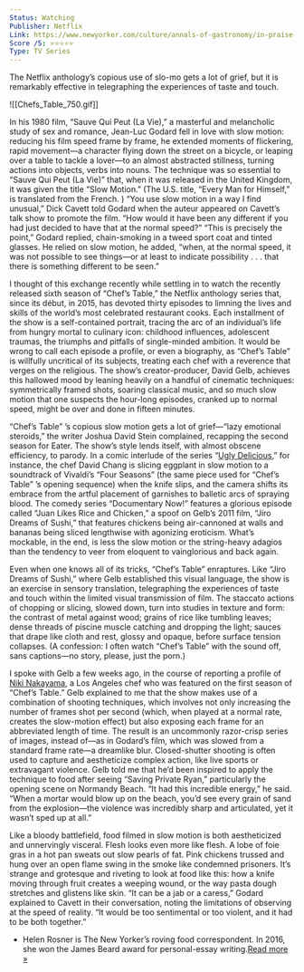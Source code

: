 ```yaml
---
Status: Watching
Publisher: Netflix
Link: https://www.newyorker.com/culture/annals-of-gastronomy/in-praise-of-chefs-table-wild-overuse-of-slow-motion
Score /5: ⭐️⭐️⭐️⭐️⭐️
Type: TV Series
---
```

The Netflix anthology’s copious use of slo-mo gets a lot of grief, but it is remarkably effective in telegraphing the experiences of taste and touch.

  

![[Chefs_Table_750.gif]]

  

In his 1980 film, “Sauve Qui Peut (La Vie),” a masterful and melancholic study of sex and romance, Jean-Luc Godard fell in love with slow motion: reducing his film speed frame by frame, he extended moments of flickering, rapid movement—a character flying down the street on a bicycle, or leaping over a table to tackle a lover—to an almost abstracted stillness, turning actions into objects, verbs into nouns. The technique was so essential to “Sauve Qui Peut (La Vie)” that, when it was released in the United Kingdom, it was given the title “Slow Motion.” (The U.S. title, “Every Man for Himself,” is translated from the French. ) “You use slow motion in a way I find unusual,” Dick Cavett told Godard when the auteur appeared on Cavett’s talk show to promote the film. “How would it have been any different if you had just decided to have that at the normal speed?” “This is precisely the point,” Godard replied, chain-smoking in a tweed sport coat and tinted glasses. He relied on slow motion, he added, “when, at the normal speed, it was not possible to see things—or at least to indicate possibility . . . that there is something different to be seen.”

I thought of this exchange recently while settling in to watch the recently released sixth season of “Chef’s Table,” the Netflix anthology series that, since its début, in 2015, has devoted thirty episodes to limning the lives and skills of the world’s most celebrated restaurant cooks. Each installment of the show is a self-contained portrait, tracing the arc of an individual’s life from hungry mortal to culinary icon: childhood influences, adolescent traumas, the triumphs and pitfalls of single-minded ambition. It would be wrong to call each episode a profile, or even a biography, as “Chef’s Table” is willfully uncritical of its subjects, treating each chef with a reverence that verges on the religious. The show’s creator-producer, David Gelb, achieves this hallowed mood by leaning heavily on a handful of cinematic techniques: symmetrically framed shots, soaring classical music, and so much slow motion that one suspects the hour-long episodes, cranked up to normal speed, might be over and done in fifteen minutes.

“Chef’s Table” ’s copious slow motion gets a lot of grief—“lazy emotional steroids,” the writer Joshua David Stein complained, recapping the second season for Eater. The show’s style lends itself, with almost obscene efficiency, to parody. In a comic interlude of the series “[Ugly Delicious](https://www.newyorker.com/culture/annals-of-gastronomy/david-chang-combats-culinary-purity-netflix-ugly-delicious),” for instance, the chef David Chang is slicing eggplant in slow motion to a soundtrack of Vivaldi’s “Four Seasons” (the same piece used for “Chef’s Table” ’s opening sequence) when the knife slips, and the camera shifts its embrace from the artful placement of garnishes to balletic arcs of spraying blood. The comedy series “Documentary Now!” features a glorious episode called “Juan Likes Rice and Chicken,” a spoof on Gelb’s 2011 film, “Jiro Dreams of Sushi,” that features chickens being air-cannoned at walls and bananas being sliced lengthwise with agonizing eroticism. What’s mockable, in the end, is less the slow motion or the string-heavy adagios than the tendency to veer from eloquent to vainglorious and back again.

Even when one knows all of its tricks, “Chef’s Table” enraptures. Like “Jiro Dreams of Sushi,” where Gelb established this visual language, the show is an exercise in sensory translation, telegraphing the experiences of taste and touch within the limited visual transmission of film. The staccato actions of chopping or slicing, slowed down, turn into studies in texture and form: the contrast of metal against wood; grains of rice like tumbling leaves; dense threads of piscine muscle catching and dropping the light; sauces that drape like cloth and rest, glossy and opaque, before surface tension collapses. (A confession: I often watch “Chef’s Table” with the sound off, sans captions—no story, please, just the porn.)

I spoke with Gelb a few weeks ago, in the course of reporting a profile of [Niki Nakayama](https://www.newyorker.com/magazine/2019/03/11/the-female-chef-making-japans-most-elaborate-cuisine-her-own), a Los Angeles chef who was featured on the first season of “Chef’s Table.” Gelb explained to me that the show makes use of a combination of shooting techniques, which involves not only increasing the number of frames shot per second (which, when played at a normal rate, creates the slow-motion effect) but also exposing each frame for an abbreviated length of time. The result is an uncommonly razor-crisp series of images, instead of—as in Godard’s film, which was slowed from a standard frame rate—a dreamlike blur. Closed-shutter shooting is often used to capture and aestheticize complex action, like live sports or extravagant violence. Gelb told me that he’d been inspired to apply the technique to food after seeing “Saving Private Ryan,” particularly the opening scene on Normandy Beach. “It had this incredible energy,” he said. “When a mortar would blow up on the beach, you’d see every grain of sand from the explosion—the violence was incredibly sharp and articulated, yet it wasn’t sped up at all.”

Like a bloody battlefield, food filmed in slow motion is both aestheticized and unnervingly visceral. Flesh looks even more like flesh. A lobe of foie gras in a hot pan sweats out slow pearls of fat. Pink chickens trussed and hung over an open flame swing in the smoke like condemned prisoners. It’s strange and grotesque and riveting to look at food like this: how a knife moving through fruit creates a weeping wound, or the way pasta dough stretches and glistens like skin. “It can be a jab or a caress,” Godard explained to Cavett in their conversation, noting the limitations of observing at the speed of reality. “It would be too sentimental or too violent, and it had to be both together.”

- Helen Rosner is The New Yorker’s roving food correspondent. In 2016, she won the James Beard award for personal-essay writing.[Read more »](https://www.newyorker.com/contributors/helen-rosner)